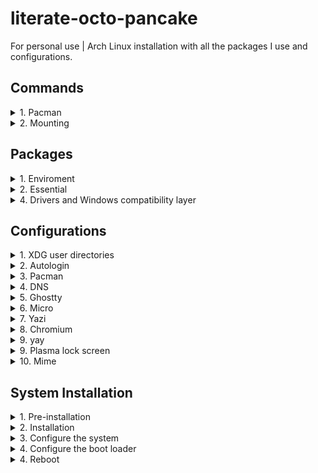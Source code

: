 # literate-octo-pancake
For personal use | Arch Linux installation with all the packages I use and configurations.

## Commands
  <details>
    <summary>1. Pacman</summary>

> Pacman
```
-Syu (update everything)
-Qdt (list all packages no longer required as dependencies "orphans")
-Rs package_name (remove a package and its dependencies which are not required by any other installed package)
-Rsc package_name (remove a package, its dependencies and all the packages that depend on the target package)
```
</details>

<details>
  <summary>2. Mounting</summary>
  
> Mount SD card
```
doas mkdir /run/media/kuriboh/sd-card
doas mount /dev/sd1 /run/media/kuriboh/sd-card
```
</details>





## Packages
  <details>
    <summary>1. Enviroment</summary>

> Plasma
```
plasma-desktop plasma-nm plasma-pa bluedevil kscreen kwalletmanager spectacle kdialog isoimagewriter
```
> Hyprland
```
hyprland xdg-desktop-portal-hyprland hyprpolkitagent hyprcursor hyprlock hypridle hyprpaper pipewire pipewire-alsa wireplumber qt5-wayland qt6-wayland uwsm waybar brightnessctl playerctl mako walker (aur) udiskie network-manager-applet wl-clipboard grim slurp kitty
```
</details>

<details>
  <summary>2. Essential</summary>
  
> System utilities
```
git wget kitty yazi trashcli noto-fonts noto-fonts-cjk noto-fonts-emoji noto-fonts-extra unrar btop fastfetch mpv fuse2 (for appimage)
```
> Programs
```
keepassxc chromium krita qbittorrent obs-studio lutris dolphin-emu
```
> AUR
```
walker qview ares-emu-git cemu-git duckstation-git pcsx2-git
```
</details>

<details>
  <summary>4. Drivers and Windows compatibility layer</summary>
  
> Wine
```
wine wine-mono winetricks lib32-gnutls
```
> Drivers
```
mesa lib32-mesa mesa-utils vulkan-radeon lib32-vulkan-radeon gamescope
```
> Vulkan utilities
```
vulkan-icd-loader lib32-vulkan-icd-loader vulkan-tools
```
</details>
</details>





## Configurations
  <details>
    <summary>1. XDG user directories</summary>

> Create HOME folders
```
doas pacman -S xdg-user-dirs

xdg-user-dirs-update
```
</details>

<details>
  <summary>2. Autologin</summary>
  
> Log into bash automatically
```
doas mkdir -p /etc/systemd/system/getty@tty1.service.d
doas micro /etc/systemd/system/getty@tty1.service.d/autologin.conf

[Service]
ExecStart=
ExecStart=-/sbin/agetty -o '-p -f -- \\u' --noclear --autologin kuriboh %I $TERM
```
> Start Plasma session
```
micro ~/.bash_profile

if [ -z "${WAYLAND_DISPLAY}" ] && [ "$(tty)" = "/dev/tty1" ]; then
    exec /usr/lib/plasma-dbus-run-session-if-needed /usr/bin/startplasma-wayland
fi
```
>Start Hyprland session
```
micro ~/.bash_profile

if uwsm check may-start; then
    exec uwsm start hyprland.desktop
fi
```
</details>

<details>
  <summary>3. Pacman</summary>

> Nostalgic downloading emoji + MULTILIB support
```
doas micro /etc/pacman.conf

Color
ILoveCandy
[multilib]
Include = /etc/pacman.d/mirrorlist
```
</details>

<details>
  <summary>4. DNS</summary>

> Cloudflare
```
IPV4: 1.1.1.1, 1.0.0.1
IPV6: 2606:4700:4700::1111, 2606:4700:4700::1001
```
</details>

<details>
  <summary>5. Ghostty</summary>

> Terminal emulator
```
theme = Twilight
background-opacity = 0.8
confirm-close-surace = false
#gtk-adwaita = false
#window-decoration = true
```
</details>

<details>
  <summary>6. Micro</summary>

> Text editor
```
set colorscheme twilight
```
</details>

<details>
  <summary>7. Yazi</summary>

> File manager
```
# yazi.toml
[manager]
show_hidden = true

[opener]
play = [
	{ run = 'mpv "$@"', orphan = true, for = "unix" },
]
edit = [
	{ run = 'micro "$@"', block = true, for = "unix" },
]
open = [
	{ run = 'xdg-open "$@"', desc = "Open" },
]

[open]
prepend_rules = [
	{ name = "*.json", use = "edit" },
	{ name = "*.sh", use = "edit" },
	{ name = "*.toml", use = "edit" },
	{ name = "*.y*ml", use = "edit" },
	{ name = "*config", use = "edit" },
	{ name = "*.cfg", use = "edit" },
	{ name = "*env", use = "edit" },
	{ name = "*.d", use = "edit" },
	{ name = "*.md", use = "edit" },
	{ name = "*.txt", use = "edit" },
	{ name = ".zsh*", use = "edit" },
	{ name = "*.ini", use = "edit" },
	{ name = "*.lua", use = "edit" },
	{ name = "*.xml", use = "edit" },
	{ name = "*.log", use = "edit" },
# open with normal / gnome / kde
	{ name = "*.ods", use = "open" },
	{ name = "*.pdf", use = "open" },
# open with multimedia player
	{ name = "*.mp3", use = "open" },

]
append_rules = [
	{ name = "*", use = "edit" },
]
```
</details>

<details>
  <summary>8. Chromium</summary>

> Extensions
```
Tab Grouper
UBlock Origin Lite - Canvas Blocker
Unhook - Return YouTube dislike
KeePassXC-Browser
Dark Reader
```
</details>

<details>
  <summary>9. yay</summary>

> AUR helper
```
git clone https://aur.archlinux.org/yay.git
cd yay
makepkg -si
```
> First use
```
yay -Y --gendb
yay -Syu --devel
yay -Y --devel --save
```
</details>

<details>
  <summary>9. Plasma lock screen</summary>

> Locks the screen immediately after login
```
micro ~/.config/kscreenlockerrc

[Daemon]
LockOnStart=true
```
</details>
<details>
  <summary>10. Mime</summary>

> .config/mimeapps.list
```
[Added Associations]
application/json=micro.desktop;/home/kuriboh/.local/share/applications/Micro.desktop;
application/pdf=chromium.desktop;com.interversehq.qView.desktop;pqiv.desktop;
application/x-docbook+xml=micro.desktop;/home/kuriboh/.local/share/applications/Micro.desktop;chromium.desktop;
application/x-matroska=mpv.desktop;
application/x-yaml=micro.desktop;/home/kuriboh/.local/share/applications/Micro.desktop;
image/avif=com.interversehq.qView.desktop;pqiv-2.desktop;imv.desktop;feh.desktop;qimgv.desktop;mpv.desktop;
image/bmp=com.interversehq.qView.desktop;pqiv-2.desktop;imv.desktop;feh.desktop;qimgv.desktop;mpv.desktop;
image/gif=com.interversehq.qView.desktop;qimgv.desktop;imv.desktop;nsxiv.desktop;pqiv.desktop;feh.desktop;imv-dir.desktop;org.kde.gwenview.desktop;chromium.desktop;krita_gif.desktop;
image/heif=com.interversehq.qView.desktop;pqiv-2.desktop;imv.desktop;feh.desktop;qimgv.desktop;mpv.desktop;
image/jpeg=com.interversehq.qView.desktop;pqiv-2.desktop;imv.desktop;feh.desktop;qimgv.desktop;mpv.desktop;
image/png=com.interversehq.qView.desktop;pqiv-2.desktop;imv.desktop;feh.desktop;qimgv.desktop;mpv.desktop;
image/webp=com.interversehq.qView.desktop;pqiv-2.desktop;imv.desktop;feh.desktop;qimgv.desktop;mpv.desktop;
image/x-icns=com.interversehq.qView.desktop;pqiv-2.desktop;imv.desktop;feh.desktop;qimgv.desktop;mpv.desktop;
inode/directory=yazi.desktop;spf.desktop;
text/markdown=micro.desktop;/home/kuriboh/.local/share/applications/Micro.desktop;
text/plain=micro.desktop;/home/kuriboh/.local/share/applications/Micro.desktop;Micro.desktop;
text/x-cmake=micro.desktop;/home/kuriboh/.local/share/applications/Micro.desktop;
video/3gp=mpv.desktop;
video/3gpp=mpv.desktop;
video/3gpp2=mpv.desktop;
video/avi=mpv.desktop;
video/divx=mpv.desktop;
video/dv=mpv.desktop;
video/fli=mpv.desktop;
video/flv=mpv.desktop;
video/mp2t=mpv.desktop;
video/mp4=mpv.desktop;
video/mp4v-es=mpv.desktop;
video/mpeg=mpv.desktop;
video/msvideo=mpv.desktop;
video/ogg=mpv.desktop;
video/quicktime=mpv.desktop;
video/vnd.divx=mpv.desktop;
video/vnd.mpegurl=mpv.desktop;
video/vnd.rn-realvideo=mpv.desktop;
video/webm=mpv.desktop;
video/x-avi=mpv.desktop;
video/x-flv=mpv.desktop;
video/x-m4v=mpv.desktop;
video/x-matroska=mpv.desktop;
video/x-mpeg2=mpv.desktop;
video/x-ms-asf=mpv.desktop;
video/x-ms-wmv=mpv.desktop;
video/x-ms-wmx=mpv.desktop;
video/x-msvideo=mpv.desktop;
video/x-ogm=mpv.desktop;
video/x-ogm+ogg=mpv.desktop;
video/x-theora=mpv.desktop;
video/x-theora+ogg=mpv.desktop;

[Default Applications]
application/json=micro.desktop;
application/pdf=chromium.desktop;
application/x-docbook+xml=micro.desktop;
application/x-matroska=mpv.desktop;
application/x-yaml=micro.desktop;
image/avif=com.interversehq.qView.desktop;
image/bmp=com.interversehq.qView.desktop;
image/gif=com.interversehq.qView.desktop;
image/heif=com.interversehq.qView.desktop;
image/jpeg=com.interversehq.qView.desktop;
image/png=com.interversehq.qView.desktop;
image/webp=com.interversehq.qView.desktop;
image/x-icns=com.interversehq.qView.desktop;
inode/directory=yazi.desktop;
text/markdown=micro.desktop;
text/plain=micro.desktop;
text/x-cmake=micro.desktop;
video/3gp=mpv.desktop;
video/3gpp=mpv.desktop;
video/3gpp2=mpv.desktop;
video/avi=mpv.desktop;
video/divx=mpv.desktop;
video/dv=mpv.desktop;
video/fli=mpv.desktop;
video/flv=mpv.desktop;
video/mp2t=mpv.desktop;
video/mp4=mpv.desktop;
video/mp4v-es=mpv.desktop;
video/mpeg=mpv.desktop;
video/msvideo=mpv.desktop;
video/ogg=mpv.desktop;
video/quicktime=mpv.desktop;
video/vnd.divx=mpv.desktop;
video/vnd.mpegurl=mpv.desktop;
video/vnd.rn-realvideo=mpv.desktop;
video/webm=mpv.desktop;
video/x-avi=mpv.desktop;
video/x-flv=mpv.desktop;
video/x-m4v=mpv.desktop;
video/x-matroska=mpv.desktop;
video/x-mpeg2=mpv.desktop;
video/x-ms-asf=mpv.desktop;
video/x-ms-wmv=mpv.desktop;
video/x-ms-wmx=mpv.desktop;
video/x-msvideo=mpv.desktop;
video/x-ogm=mpv.desktop;
video/x-ogm+ogg=mpv.desktop;
video/x-theora=mpv.desktop;
video/x-theora+ogg=mpv.desktop;
```
</details>
</details>





## System Installation
  <details>
    <summary>1. Pre-installation</summary>

### Set the console keyboard layout
```
loadkeys br-abnt2
```
### Verify the boot mode
```
cat /sys/firmware/efi/fw_platform_size
```
### Verify the internet connection
```
ping archlinux.org
```
### Update the system clock
```
timedatectl set-timezone America/Sao_Paulo
```
### Format the partitions
```
cfdisk -z /dev/nvme0n1
mkfs.xfs /dev/nvme0n1p4
mkswap /dev/nvme0n1p3
mkfs.fat -F 32 /dev/nvme0n1p2
mkfs.fat -F 32 /dev/nvme0n1p1
```
### Mount the file systems
```
mount /dev/nvme0n1p4 /mnt
mount --mkdir /dev/nvme0n1p1 /mnt/efi
mount --mkdir /dev/nvme0n1p2 /mnt/boot
swapon /dev/nvme0n1p3
```
</details>


<details>
  <summary>2. Installation</summary>
  
### Install essential packages
```
pacstrap -K /mnt base linux-zen linux-zen-headers linux-firmware sof-firmware amd-ucode micro base-devel networkmanager xfsprogs
```
</details>


<details>
  <summary>3. Configure the system</summary>
  
### Fstab
> Generate an fstab file (use -U or -L to define by UUID or labels, respectively):
```
genfstab -U /mnt >> /mnt/etc/fstab
```
> Check the resulting /mnt/etc/fstab file, and edit it in case of errors.
### Chroot
> Change root into the new system:
```
arch-chroot /mnt
```
### Time
> Set the time zone:
```
ln -sf /usr/share/zoneinfo/America/Sao_Paulo /etc/localtime
```
> Run hwclock to generate /etc/adjtime:
```
hwclock --systohc
```
> This command assumes the hardware clock is set to UTC.
### Localization
> Edit /etc/locale.gen and uncomment en_GB.UTF-8 pt_BR.UTF-8 ja-JP.UTF-8:
```
micro /etc/locale.gen
locale-gen
```
> Create the locale.conf file, and set the LANG variable accordingly:
```
micro /etc/locale.conf
LANG=en_GB.UTF-8
LANGUAGE=en_GB:en:C:pt_BR
```
> If you set the console keyboard layout, make the changes persistent in vconsole.conf:
```
micro /etc/vconsole.conf
KEYMAP=br-abnt2
```
### Network configuration
> Create the hostname file:
```
micro /etc/hostname = yourhostname (ex thinkpad-e14)
```
> Enable system services
```
systemctl enable NetworkManager
```
### Root password
> Set the root password:
```
passwd
```
>Create your user (-m=home -G=groups -s=shell)
```
useradd -m -G wheel -s /bin/bash kuriboh
```
> Set the new user password:
```
passwd kuriboh
```
### Enable OpenDoas
> To allow members of group wheel to run commands as other users, create a configuration file with the following content:
```
micro /etc/doas.conf
```
```
permit setenv {PATH=/usr/local/bin:/usr/local/sbin:/usr/bin:/usr/sbin} :wheel
```
> Allow members of the wheel group to run graphical applications and to access the user's locale using the setenv option:
```
permit setenv { XAUTHORITY LANG LC_ALL } :wheel
```
### The owner and group for /etc/doas.conf should both be 0, file permissions should be set to 0400:
```
chown -c root:root /etc/doas.conf
chmod -c 0400 /etc/doas.conf
```
> For a smooth transition from sudo to doas and to stay downward compatible, you could symlink doas to where sudo would normally be:
```
ln -s $(which doas) /usr/bin/sudo
```
### Test escalated permissions
```
su kuriboh
doas pacman -Syu
exit
```
</details>


<details>
  <summary>4. Configure the boot loader </summary>
  
### systemd-boot installation using XBOOTLDR
> Mount the ESP to /mnt/efi and the XBOOTLDR partition to /mnt/boot.
```
bootctl --esp-path=/efi --boot-path=/boot install
```
> Loader configuration
```
micro efi/loader/loader.conf
```
```
default  arch.conf
timeout  0
console-mode max
editor   no
```
> Adding default loader
```
micro boot/loader/entries/arch.conf
```
```
title   Arch Linux (Zen Kernel)
linux   /vmlinuz-linux-zen
initrd  /amd-ucode.img
initrd  /initramfs-linux-zen.img
options root=/dev/nvme0n1p4 rw
```
> Adding fallback loader
```
micro boot/loader/entries/arch-fallback.conf
```
```
title   Arch Linux (Zen Kernel - Fallback)
linux   /vmlinuz-linux-zen
initrd  /amd-ucode.img
initrd  /initramfs-linux-zen-fallback.img
options root=/dev/nvme0n1p4 rw
```
</details>


<details>
  <summary>4. Reboot </summary>
  
> Exit the chroot environment by typing exit or pressing Ctrl+d.
```
exit
```
> Optionally manually unmount all the partitions with umount -R /mnt: this allows noticing any "busy" partitions, and finding the cause with fuser.
```
umount -R /mnt
```
> Finally, restart the machine by typing reboot: any partitions still mounted will be automatically unmounted by systemd. Remember to remove the installation medium and then login into the new system with the root account.
```
reboot
```
:)
</details>
</details>
